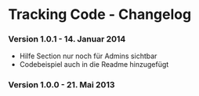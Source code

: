 Tracking Code - Changelog
=========================

### Version 1.0.1 - 14. Januar 2014

* Hilfe Section nur noch für Admins sichtbar
* Codebeispiel auch in die Readme hinzugefügt

### Version 1.0.0 - 21. Mai 2013




